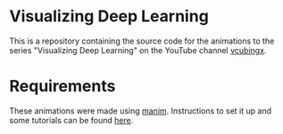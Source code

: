 # Visualizing Deep Learning

This is a repository containing the source code for the animations to the series "Visualizing Deep Learning" on the YouTube channel [vcubingx](https://youtube.com/vcubingx).

# Requirements

These animations were made using [manim](https://github.com/3b1b/manim). Instructions to set it up and some tutorials can be found [here](https://www.youtube.com/playlist?list=PLN2B6ZNu6xmeRb0GPGW7dN05u2OXD_6h6).

